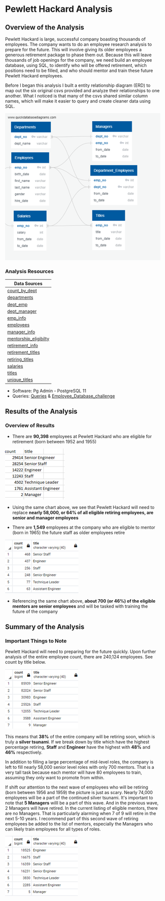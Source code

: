 # Pewlett Hackard Analysis

## Overview of the Analysis

Pewlett Hackard is large, successful company boasting thousands of employees. The company wants to do an employee research analysis to prepare for the future. This will involve giving its older employees a generous retirement package to phase them out. Because this will leave thousands of job openings for the company, we need build an employee database, using SQL, to identify who will be offered retirement, which positions need to be filled, and who should mentor and train these future Pewlett Hackard employees.

Before I began this analysis I built a entity relationship diagram (ERD) to map out the six original csvs provided and analyze their relationships to one another. What I noticed is that many of the csvs shared similar column names, which will make it easier to query and create cleaner data using SQL.

![EmployeeDB](https://github.com/dwwatson1/Pewlett-Hackard-Analysis/blob/main/EmployeeDB.png)

### Analysis Resources
Data Sources| 
------------- | 
[count_by_dept](https://github.com/dwwatson1/Pewlett-Hackard-Analysis/blob/main/Data/count_by_dept.csv)  | 
[departments](https://github.com/dwwatson1/Pewlett-Hackard-Analysis/blob/main/Data/departments.csv) | 
[dept_emp](https://github.com/dwwatson1/Pewlett-Hackard-Analysis/blob/main/Data/dept_emp.csv) |
[dept_manager](https://github.com/dwwatson1/Pewlett-Hackard-Analysis/blob/main/Data/dept_manager.csv) |
[emp_info](https://github.com/dwwatson1/Pewlett-Hackard-Analysis/blob/main/Data/emp_info.csv) |
[employees](https://github.com/dwwatson1/Pewlett-Hackard-Analysis/blob/main/Data/employees.csv) |
[manager_info](https://github.com/dwwatson1/Pewlett-Hackard-Analysis/blob/main/Data/manager_info.csv) |
[mentorship_eligibilty](https://github.com/dwwatson1/Pewlett-Hackard-Analysis/blob/main/Data/mentorship_eligibilty.csv) |
[retirement_info](https://github.com/dwwatson1/Pewlett-Hackard-Analysis/blob/main/Data/retirement_info.csv) |
[retirement_titles](https://github.com/dwwatson1/Pewlett-Hackard-Analysis/blob/main/Data/retirement_titles.csv) |
[retiring_titles](https://github.com/dwwatson1/Pewlett-Hackard-Analysis/blob/main/Data/retiring_titles.csv) |
[salaries](https://github.com/dwwatson1/Pewlett-Hackard-Analysis/blob/main/Data/salaries.csv) |
[titles](https://github.com/dwwatson1/Pewlett-Hackard-Analysis/blob/main/Data/titles.csv) |
[unique_titles](https://github.com/dwwatson1/Pewlett-Hackard-Analysis/blob/main/Data/unique_titles.csv) |
 
* Software: Pg Admin - PostgreSQL 11 
* Queries: [Queries](https://github.com/dwwatson1/Pewlett-Hackard-Analysis/blob/main/Queries/queries.sql) & [Employee_Database_challenge](https://github.com/dwwatson1/Pewlett-Hackard-Analysis/blob/main/Queries/Employee_Database_challenge.sql)

## Results of the Analysis

### Overview of Results 
* There are **90,398** employees at Pewlett Hackard who are eligible for retirement (born between 1952 and 1955)

![retiring_titles](https://github.com/dwwatson1/Pewlett-Hackard-Analysis/blob/main/Images/retiring_titles.PNG)

* Using the same chart above, we see that Pewlett Hackard will need to replace **nearly 58,000, or 64% of all eligible retiring employees, are senior and manager employees**

* There are **1,549** employees at the company who are eligible to mentor (born in 1965) the future staff as older employees retire

![mentorship_eligibility](https://github.com/dwwatson1/Pewlett-Hackard-Analysis/blob/main/Images/mentorship_eligibility.PNG)

* Referencing the same chart above, **about 700 (or 46%) of the eligible mentors are senior employees** and will be tasked with training the future of the company

## Summary of the Analysis

### Important Things to Note
  
Pewlett Hackard will need to preparing for the future quickly. Upon further analysis of the entire employee count, there are 240,124 employees. See count by title below.

![employee_count](https://github.com/dwwatson1/Pewlett-Hackard-Analysis/blob/main/Images/employee_count.PNG)

This means that **38%** of the entire company will be retiring soon, which is truly a __silver tsunami__. If we break down by title which have the highest percentage retiring, **Staff** and **Engineer** have the highest with **48%** and **46%** respectively.

In addition to filling a large percentage of mid-level roles, the company is left to fill nearly 58,000 senior level roles with only 700 mentors. That is a very tall task because each mentor will have 80 employees to train, assuming they only want to promote from within.

If shift our attention to the next wave of employees who will be retiring (born between 1956 and 1959) the picture is just as scary. Nearly 74,000 employees will be a part of the continued silver tsunami. It's important to note that **5 Managers** willl be a part of this wave. And in the previous wave, 2 Managers will have retired. In the current listing of eligible mentors, there are no Managers. That is particularly alarming when 7 of 9 will retire in the next 5-10 years. I recommend part of this second wave of retiring employees be added to the list of mentors, especially the Managers who can likely train employees for all types of roles.

![retirement_ready_mentors](https://github.com/dwwatson1/Pewlett-Hackard-Analysis/blob/main/Images/retirement_ready_mentors.PNG)
